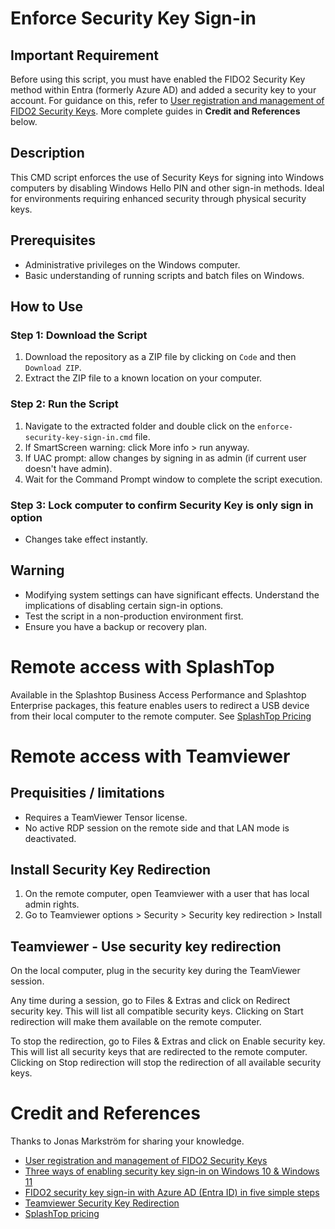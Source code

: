 # Enforce Security Key Sign-in

## Important Requirement
Before using this script, you must have enabled the FIDO2 Security Key method within Entra (formerly Azure AD) and added a security key to your account. For guidance on this, refer to [User registration and management of FIDO2 Security Keys](https://learn.microsoft.com/en-us/entra/identity/authentication/howto-authentication-passwordless-security-key#user-registration-and-management-of-fido2-security-keys). More complete guides in **Credit and References** below.

## Description
This CMD script enforces the use of Security Keys for signing into Windows computers by disabling Windows Hello PIN and other sign-in methods. Ideal for environments requiring enhanced security through physical security keys.

## Prerequisites
- Administrative privileges on the Windows computer.
- Basic understanding of running scripts and batch files on Windows.

## How to Use

### Step 1: Download the Script
1. Download the repository as a ZIP file by clicking on `Code` and then `Download ZIP`.
2. Extract the ZIP file to a known location on your computer.

### Step 2: Run the Script
1. Navigate to the extracted folder and double click on the `enforce-security-key-sign-in.cmd` file.
2. If SmartScreen warning: click More info > run anyway.
3. If UAC prompt: allow changes by signing in as admin (if current user doesn't have admin).
5. Wait for the Command Prompt window to complete the script execution.

### Step 3: Lock computer to confirm Security Key is only sign in option
- Changes take effect instantly.

## Warning
- Modifying system settings can have significant effects. Understand the implications of disabling certain sign-in options.
- Test the script in a non-production environment first.
- Ensure you have a backup or recovery plan.

# Remote access with SplashTop
Available in the Splashtop Business Access Performance and Splashtop Enterprise packages, this feature enables users to redirect a USB device from their local computer to the remote computer. See [SplashTop Pricing](https://www.splashtop.com/pricing)

# Remote access with Teamviewer
## Prequisities / limitations
- Requires a TeamViewer Tensor license.
- No active RDP session on the remote side and that LAN mode is deactivated.

## Install Security Key Redirection
1. On the remote computer, open Teamviewer with a user that has local admin rights. 
2. Go to Teamviewer options > Security > Security key redirection > Install

## Teamviewer - Use security key redirection
On the local computer, plug in the security key during the TeamViewer session.

Any time during a session, go to Files & Extras and click on Redirect security key. This will list all compatible security keys.
Clicking on Start redirection will make them available on the remote computer.

To stop the redirection, go to Files & Extras and click on Enable security key. This will list all security keys that are redirected to the remote computer.
Clicking on Stop redirection will stop the redirection of all available security keys.

# Credit and References
Thanks to Jonas Markström for sharing your knowledge.
- [User registration and management of FIDO2 Security Keys](https://learn.microsoft.com/en-us/entra/identity/authentication/howto-authentication-passwordless-security-key#user-registration-and-management-of-fido2-security-keys)
- [Three ways of enabling security key sign-in on Windows 10 & Windows 11](https://swjm.blog/three-ways-of-enabling-security-key-sign-in-on-windows-10-windows-11-5c93a85727cc)
- [FIDO2 security key sign-in with Azure AD (Entra ID) in five simple steps](https://swjm.blog/fido2-security-key-sign-in-with-azure-ad-in-5-simple-steps-44ae0a71dc34)
- [Teamviewer Security Key Redirection](https://www.teamviewer.com/en-au/global/support/knowledge-base/teamviewer-tensor-classic/security/security-key-redirection/)
- [SplashTop pricing](https://www.splashtop.com/pricing)

